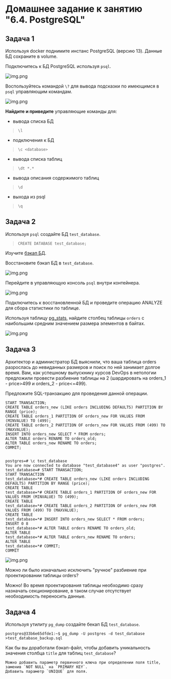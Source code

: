 # Домашнее задание к занятию "6.4. PostgreSQL"

## Задача 1

Используя docker поднимите инстанс PostgreSQL (версию 13). Данные БД сохраните в volume.

Подключитесь к БД PostgreSQL используя `psql`.

![img.png](https://github.com/mksamm/DEVSYS-PDC-3-Maxim-Samokhin/blob/main/06-db-04-postgresql/img/PostSQL0.PNG)

Воспользуйтесь командой `\?` для вывода подсказки по имеющимся в `psql` управляющим командам.

![img.png](https://github.com/mksamm/DEVSYS-PDC-3-Maxim-Samokhin/blob/main/06-db-04-postgresql/img/PostSQL1.PNG)

**Найдите и приведите** управляющие команды для:
- вывода списка БД
>`\l`
- подключения к БД
>`\c <database>`
- вывода списка таблиц
>`\dt *.*`
- вывода описания содержимого таблиц
>`\d`
- выхода из psql
>`\q`

## Задача 2

Используя `psql` создайте БД `test_database`.

>`CREATE DATABASE test_database;`

Изучите [бэкап БД](https://github.com/netology-code/virt-homeworks/tree/master/06-db-04-postgresql/test_data).

Восстановите бэкап БД в `test_database`.

![img.png](https://github.com/mksamm/DEVSYS-PDC-3-Maxim-Samokhin/blob/main/06-db-04-postgresql/img/PostSQL2.PNG)

Перейдите в управляющую консоль `psql` внутри контейнера.

![img.png](https://github.com/mksamm/DEVSYS-PDC-3-Maxim-Samokhin/blob/main/06-db-04-postgresql/img/PostSQL3.PNG)

Подключитесь к восстановленной БД и проведите операцию ANALYZE для сбора статистики по таблице.

Используя таблицу [pg_stats](https://postgrespro.ru/docs/postgresql/12/view-pg-stats), найдите столбец таблицы `orders` 
с наибольшим средним значением размера элементов в байтах.

![img.png](https://github.com/mksamm/DEVSYS-PDC-3-Maxim-Samokhin/blob/main/06-db-04-postgresql/img/PostSQL4.PNG)

## Задача 3

Архитектор и администратор БД выяснили, что ваша таблица orders разрослась до невиданных размеров и
поиск по ней занимает долгое время. Вам, как успешному выпускнику курсов DevOps в нетологии предложили
провести разбиение таблицы на 2 (шардировать на orders_1 - price>499 и orders_2 - price<=499).

Предложите SQL-транзакцию для проведения данной операции.

```
START TRANSACTION;
CREATE TABLE orders_new (LIKE orders INCLUDING DEFAULTS) PARTITION BY RANGE (price);
CREATE TABLE orders_1 PARTITION OF orders_new FOR VALUES FROM (MINVALUE) TO (499);
CREATE TABLE orders_2 PARTITION OF orders_new FOR VALUES FROM (499) TO (MAXVALUE);
INSERT INTO orders_new SELECT * FROM orders;
ALTER TABLE orders RENAME TO orders_old;
ALTER TABLE orders_new RENAME TO orders;
COMMIT;


postgres=# \c test_database
You are now connected to database "test_database4" as user "postgres".
test_database=# START TRANSACTION;
START TRANSACTION
test_database=*# CREATE TABLE orders_new (LIKE orders INCLUDING DEFAULTS) PARTITION BY RANGE (price);
CREATE TABLE
test_database=*# CREATE TABLE orders_1 PARTITION OF orders_new FOR VALUES FROM (MINVALUE) TO (499);
CREATE TABLE
test_database=*# CREATE TABLE orders_2 PARTITION OF orders_new FOR VALUES FROM (499) TO (MAXVALUE);
CREATE TABLE
test_database=*# INSERT INTO orders_new SELECT * FROM orders;
INSERT 0 8
test_database=*# ALTER TABLE orders RENAME TO orders_old;
ALTER TABLE
test_database=*# ALTER TABLE orders_new RENAME TO orders;
ALTER TABLE
test_database=*# COMMIT;
COMMIT
```

![img.png](https://github.com/mksamm/DEVSYS-PDC-3-Maxim-Samokhin/blob/main/06-db-04-postgresql/img/PostSQL5.PNG)

Можно ли было изначально исключить "ручное" разбиение при проектировании таблицы orders?

Можно! Во время проектирования таблицы необходимо сразу назначать секционирование, в таком случае отсутствует необходимость переносить данные.

## Задача 4

Используя утилиту `pg_dump` создайте бекап БД `test_database`.

```
postgres@33b6e65dfde1:~$ pg_dump -U postgres -d test_database >test_database_backup.sql
```

Как бы вы доработали бэкап-файл, чтобы добавить уникальность значения столбца `title` для таблиц `test_database`?

```
Можно добавить параметр первичного ключа при определении поля title, заменив `NOT NULL` на `PRIMARY KEY`. 
Добавить параметр `UNIQUE` для поля.
```
